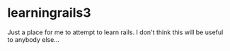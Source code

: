 learningrails3
==============

Just a place for me to attempt to learn rails. I don't think this will be useful to anybody else...
